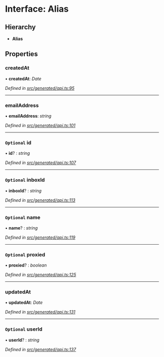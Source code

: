 # Interface: Alias

## Hierarchy

* **Alias**

## Properties

###  createdAt

• **createdAt**: *Date*

*Defined in [src/generated/api.ts:95](https://github.com/mailslurp/mailslurp-client-ts-js/blob/9736ebe/src/generated/api.ts#L95)*

___

###  emailAddress

• **emailAddress**: *string*

*Defined in [src/generated/api.ts:101](https://github.com/mailslurp/mailslurp-client-ts-js/blob/9736ebe/src/generated/api.ts#L101)*

___

### `Optional` id

• **id**? : *string*

*Defined in [src/generated/api.ts:107](https://github.com/mailslurp/mailslurp-client-ts-js/blob/9736ebe/src/generated/api.ts#L107)*

___

### `Optional` inboxId

• **inboxId**? : *string*

*Defined in [src/generated/api.ts:113](https://github.com/mailslurp/mailslurp-client-ts-js/blob/9736ebe/src/generated/api.ts#L113)*

___

### `Optional` name

• **name**? : *string*

*Defined in [src/generated/api.ts:119](https://github.com/mailslurp/mailslurp-client-ts-js/blob/9736ebe/src/generated/api.ts#L119)*

___

### `Optional` proxied

• **proxied**? : *boolean*

*Defined in [src/generated/api.ts:125](https://github.com/mailslurp/mailslurp-client-ts-js/blob/9736ebe/src/generated/api.ts#L125)*

___

###  updatedAt

• **updatedAt**: *Date*

*Defined in [src/generated/api.ts:131](https://github.com/mailslurp/mailslurp-client-ts-js/blob/9736ebe/src/generated/api.ts#L131)*

___

### `Optional` userId

• **userId**? : *string*

*Defined in [src/generated/api.ts:137](https://github.com/mailslurp/mailslurp-client-ts-js/blob/9736ebe/src/generated/api.ts#L137)*
